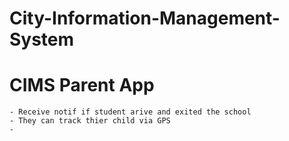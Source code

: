 # City-Information-Management-System


# CIMS Parent App
	- Receive notif if student arive and exited the school
	- They can track thier child via GPS
	- 
 
